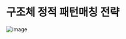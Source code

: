 # 구조체 정적 패턴매칭 전략

![image](https://github.com/user-attachments/assets/8748fde9-245d-4b46-bc14-ffbf572617bc)
